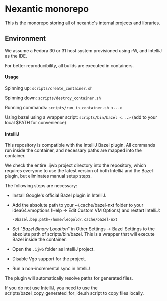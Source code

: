 # Nexantic monorepo

This is the monorepo storing all of nexantic's internal projects and libraries.

## Environment

We assume a Fedora 30 or 31 host system provisioned using rW, and IntelliJ as the IDE.

For better reproducibility, all builds are executed in containers.

#### Usage

Spinning up: `scripts/create_container.sh` 

Spinning down: `scripts/destroy_container.sh` 

Running commands: `scripts/run_in_container.sh <...>`

Using bazel using a wrapper script: `scripts/bin/bazel <...>` (add to your local $PATH for convenience)
 
#### IntelliJ

This repository is compatible with the IntelliJ Bazel plugin. All commands run inside the container, and
necessary paths are mapped into the container.

We check the entire .ijwb project directory into the repository, which requires everyone to use the latest
version of both IntelliJ and the Bazel plugin, but eliminates manual setup steps.

The following steps are necessary:

- Install Google's official Bazel plugin in IntelliJ.

- Add the absolute path to your ~/.cache/bazel-nxt folder to your idea64.vmoptions (Help → Edit Custom VM Options)
  and restart IntelliJ:

  `-Dbazel.bep.path=/home/leopold/.cache/bazel-nxt`
  
- Set "*Bazel Binary Location*" in Other Settings → Bazel Settings to the absolute path of scripts/bin/bazel.
  This is a wrapper that will execute Bazel inside the container.

- Open the `.ijwb` folder as IntelliJ project.
  
- Disable Vgo support for the project.

- Run a non-incremental sync in IntelliJ 

The plugin will automatically resolve paths for generated files.

If you do not use IntelliJ, you need to use the scripts/bazel_copy_generated_for_ide.sh script to copy files locally.
